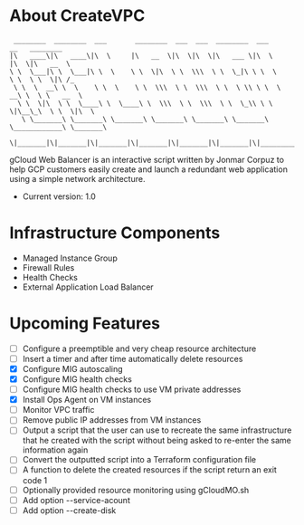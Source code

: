 # About CreateVPC

```Text
 ________  ________  ___       ________  ___  ___  ________  ___       __   ________     
|\   ____\|\   ____\|\  \     |\   __  \|\  \|\  \|\   ___ \|\  \     |\  \|\   __  \    
\ \  \___|\ \  \___|\ \  \    \ \  \|\  \ \  \\\  \ \  \_|\ \ \  \    \ \  \ \  \|\ /_   
 \ \  \  __\ \  \    \ \  \    \ \  \\\  \ \  \\\  \ \  \ \\ \ \  \  __\ \  \ \   __  \  
  \ \  \|\  \ \  \____\ \  \____\ \  \\\  \ \  \\\  \ \  \_\\ \ \  \|\__\_\  \ \  \|\  \ 
   \ \_______\ \_______\ \_______\ \_______\ \_______\ \_______\ \____________\ \_______\
    \|_______|\|_______|\|_______|\|_______|\|_______|\|_______|\|____________|\|_______|
 ```                                                                                                                                                                                       
gCloud Web Balancer is an interactive script written by Jonmar Corpuz to help GCP customers easily create and launch a redundant web application using a simple network architecture.

* Current version: 1.0

# Infrastructure Components

* Managed Instance Group
* Firewall Rules
* Health Checks
* External Application Load Balancer

# Upcoming Features

- [ ] Configure a preemptible and very cheap resource architecture
- [ ] Insert a timer and after time automatically delete resources
- [X] Configure MIG autoscaling
- [X] Configure MIG health checks
- [ ] Configure MIG health checks to use VM private addresses
- [X] Install Ops Agent on VM instances
- [ ] Monitor VPC traffic
- [ ] Remove public IP addresses from VM instances
- [ ] Output a script that the user can use to recreate the same infrastructure that he created with the script without being asked to re-enter the same information again
- [ ] Convert the outputted script into a Terraform configuration file
- [ ] A function to delete the created resources if the script return an exit code 1
- [ ] Optionally provided resource monitoring using gCloudMO.sh
- [ ] Add option --service-acount
- [ ] Add option --create-disk

